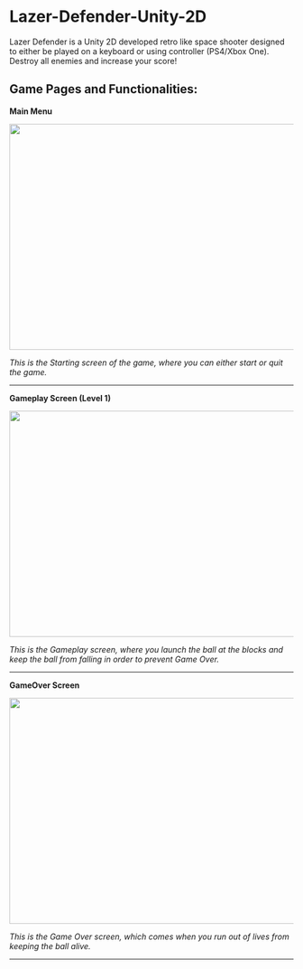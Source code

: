 # Lazer-Defender-Unity-2D
Lazer Defender is a Unity 2D developed retro like space shooter designed to either be played on a keyboard or using controller (PS4/Xbox One). Destroy all enemies and increase your score!

## Game Pages and Functionalities:

**Main Menu**

<img src = "GameplayImages/BlockBreakerStartScreen.png" width="600" height="400">

*This is the Starting screen of the game, where you can either start or quit the game.*

---

**Gameplay Screen (Level 1)**

<img src = "GameplayImages/BlockBreakerGameScreen.png" width="600" height="400">

*This is the Gameplay screen, where you launch the ball at the blocks and keep the ball from falling in order to prevent Game Over.*  

---

**GameOver Screen**

<img src = "GameplayImages/BlockBreakerGameOver.png" width="600" height="400">

*This is the Game Over screen, which comes when you run out of lives from keeping the ball alive.*

--- 
